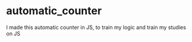 # automatic_counter
 I made this automatic counter in JS, to train my logic and train my studies on JS
